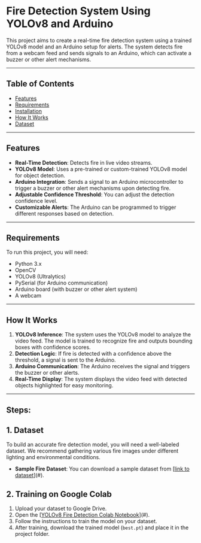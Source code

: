 # Fire Detection System Using YOLOv8 and Arduino

This project aims to create a real-time fire detection system using a trained YOLOv8 model and an Arduino setup for alerts. The system detects fire from a webcam feed and sends signals to an Arduino, which can activate a buzzer or other alert mechanisms.

---

## Table of Contents
- [Features](#features)
- [Requirements](#requirements)
- [Installation](#installation)
- [How It Works](#how-it-works)
- [Dataset](#Steps)

---

## Features

- **Real-Time Detection**: Detects fire in live video streams.
- **YOLOv8 Model**: Uses a pre-trained or custom-trained YOLOv8 model for object detection.
- **Arduino Integration**: Sends a signal to an Arduino microcontroller to trigger a buzzer or other alert mechanisms upon detecting fire.
- **Adjustable Confidence Threshold**: You can adjust the detection confidence level.
- **Customizable Alerts**: The Arduino can be programmed to trigger different responses based on detection.
---

## Requirements

To run this project, you will need:

- Python 3.x
- OpenCV
- YOLOv8 (Ultralytics)
- PySerial (for Arduino communication)
- Arduino board (with buzzer or other alert system)
- A webcam

---

## How It Works

1. **YOLOv8 Inference**: The system uses the YOLOv8 model to analyze the video feed. The model is trained to recognize fire and outputs bounding boxes with confidence scores.
2. **Detection Logic**: If fire is detected with a confidence above the threshold, a signal is sent to the Arduino.
3. **Arduino Communication**: The Arduino receives the signal and triggers the buzzer or other alerts.
4. **Real-Time Display**: The system displays the video feed with detected objects highlighted for easy monitoring.
---


## Steps:

## 1. Dataset

To build an accurate fire detection model, you will need a well-labeled dataset. We recommend gathering various fire images under different lighting and environmental conditions.

- **Sample Fire Dataset**: You can download a sample dataset from [[link to dataset](https://universe.roboflow.com/-jwzpw/continuous_fire/dataset/6)](#).


## 2. Training on Google Colab 


1. Upload your dataset to Google Drive.
2. Open the [[YOLOv8 Fire Detection Colab Notebook](https://colab.research.google.com/drive/1rOrocSNvpBsdsLjyZuOwvhA4ZYy4_qtl#scrollTo=1c6nzoiMOzdE)](#).
3. Follow the instructions to train the model on your dataset.
4. After training, download the trained model (`best.pt`) and place it in the project folder.


